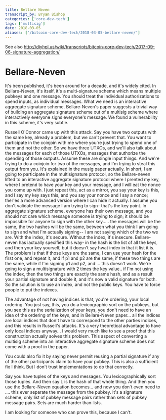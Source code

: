 ```yaml
---
title: Bellare Neven 
transcript_by: Bryan Bishop
categories: ['core-dev-tech']
tags: ['multisig']
date: 2018-03-05
aliases: ['/bitcoin-core-dev-tech/2018-03-05-bellare-neven/']
---
```


See also <http://diyhpl.us/wiki/transcripts/bitcoin-core-dev-tech/2017-09-06-signature-aggregation/>

# Bellare-Neven

It's been published, it's been around for a decade, and it's widely cited. In Bellare-Neven, it's itself, it's a multi-signature scheme which means multiple pubkeys and one message. You should treat the individual authorizations to spend inputs, as individual messages. What we need is an interactive aggregate signature scheme. Bellare-Neven's paper suggests a trivial way of building an aggregate signature scheme out of a multisig scheme where interactively everyone signs everyone's message. We found a vulnerability in this scheme, it's very subtle.

Russell O'Connor came up with this attack. Say you have two outputs with the same key, already a problem, but we can't prevent that. You want to participate in the coinjoin with me where you're just trying to spend one of them and not the other. So we have three UTXOs, and we'll also talk about the messages for each of those UTXOs, messages that authorize the spending of those outputs. Assume these are single input things. And we're trying to do a coinjoin for two of the messages, and I'm trying to steal this output from you. It's explained in the musig paper actually. In short, I am going to participate in the multisignature protocol, so the Bellare-neven lifted to an interactive aggregate signature protocol where I prented my key, where I pretend to have your key and your message, and I will eat the nonce you come up with. I just repeat this, act as a mirror, you say your key is this, and I say my key says this, and you say your nonce and I say a nonce; ther'es a more advanced version where I can hide it actually. I assume you don't validate the message I am trying to sign- that's the key point. In aggregate signature scheme, everyone has their own message, and you should not care which message someone is trying to sign; it should be impossible for anyone to sign with the other key..... the messages will be the same, the two hashes will be the same, between what you think I am going to sign and what I'm actually signing-- I am not saying which of the two we are. With the index, it's secure. Without the index, it's insecure. Bellare-neven has iactually specified this way- in the hash is the list of all the keys, and then your key yourself, but it doesn't say hwat index in that it list it is. The problem is that if those keys are the same, I can use your hash for the first one, and repeat it, and if p1 and p2 are the same, if these two things are the same, while if I'm signing p1 and p2, and ... this doesn't work. We're going to sign a multisignature with 2 times the key value.. if I'm not using the index, then the two things are exactly the same hash, and as a result your partial signature and double it, and it's now a valid signature for both. So the solution is to use an index, and not the public keys. You have to force people to put the indexes.

The advantage of not having indices is that, you're ordering, your local ordering. You just say, this, you do a lexicographic sort on the pubkeys, but you see this as the serialization of your keys, you don't need to have an idea of the ordering of the keys, and in Bellare-Neven paper... all the indices are local indices that don't have to correspond to the other parties indices, and this results in Russell's attacks. It's a very theoretical advantage to have only local indices anyway... I would very much like to see a proof that this construction actually solves this problem. This aspect of converting a multisig scheme into an interactive aggregate signature scheme does not come with a proof in the paper.

You could also fix it by saying never permit reusing a partial signature if any of the other participants claim to have your pubkey. This is also a sufficient fix I think. But I don't trust implementations to do that correctly.

Say you have tuples of the keys and messages. You lexicographically sort those tuples. And then say L is the hash of that whole thing. And then you use the Bellare-Neven equation becomes... and now you don't even need to .... this ever separate the message from the pubkey. It's a signature scheme, only list of pubkey message pairs rather than sets of pubkey message pairs. Sets are much harder than lists.

I am looking for someone who can prove this, because I can't.
